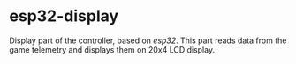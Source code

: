 # esp32-display

Display part of the controller, based on *esp32*. This part reads data from the game telemetry and displays them on 20x4 LCD display.
